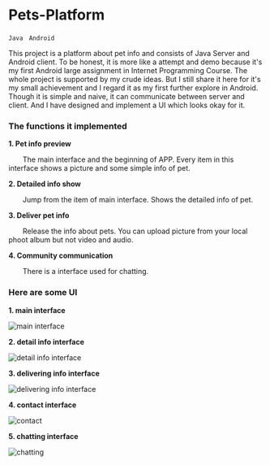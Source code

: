 # Pets-Platform
`Java` &nbsp; `Android`

This project is a platform about pet info and consists of Java Server and Android client. To be honest, it is more like a attempt and demo because it's my first Android large assignment in Internet Programming Course. The whole project is supported by my crude ideas. But I still share it here for it's my small achievement and I regard it as my first further explore in Android. Though it is simple and naive, it can communicate between server and client. And I have designed and implement a UI which looks okay for it. 

### The functions it implemented
__1. Pet info preview__

  &emsp;&emsp;The main interface and the beginning of APP. Every item in this interface shows a picture and some simple info of pet.

__2. Detailed info show__

  &emsp;&emsp;Jump from the item of main interface. Shows the detailed info of pet.

__3. Deliver pet info__

  &emsp;&emsp;Release the info about pets. You can upload picture from your local phoot album but not video and audio.

__4. Community communication__

  &emsp;&emsp;There is a interface used for chatting.

### Here are some UI

__1. main interface__

  ![main interface]()

__2. detail info interface__

  ![detail info interface]()
  
__3. delivering info interface__

  ![delivering info interface]()
  
__4. contact interface__

  ![contact]()
  
__5. chatting interface__

  ![chatting]()
  
